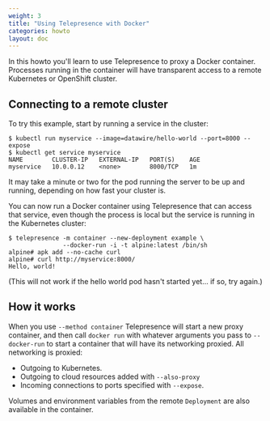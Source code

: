 ```yaml
---
weight: 3
title: "Using Telepresence with Docker"
categories: howto
layout: doc
---
```


In this howto you'll learn to use Telepresence to proxy a Docker container.
Processes running in the container will have transparent access to a remote Kubernetes or OpenShift cluster.

## Connecting to a remote cluster

To try this example, start by running a service in the cluster:

```console
$ kubectl run myservice --image=datawire/hello-world --port=8000 --expose
$ kubectl get service myservice
NAME        CLUSTER-IP   EXTERNAL-IP   PORT(S)    AGE
myservice   10.0.0.12    <none>        8000/TCP   1m
```

It may take a minute or two for the pod running the server to be up and running, depending on how fast your cluster is.

You can now run a Docker container using Telepresence that can access that service, even though the process is local but the service is running in the Kubernetes cluster:

```console
$ telepresence -m container --new-deployment example \
               --docker-run -i -t alpine:latest /bin/sh
alpine# apk add --no-cache curl
alpine# curl http://myservice:8000/
Hello, world!
```

(This will not work if the hello world pod hasn't started yet... if so, try again.)

## How it works

When you use `--method container` Telepresence will start a new proxy container, and then call `docker run` with whatever arguments you pass to `--docker-run` to start a container that will have its networking proxied.
All networking is proxied:

* Outgoing to Kubernetes.
* Outgoing to cloud resources added with `--also-proxy`
* Incoming connections to ports specified with `--expose`.

Volumes and environment variables from the remote `Deployment` are also available in the container.

